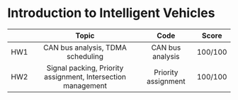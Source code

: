 # Introduction to Intelligent Vehicles

|     |                            Topic                             |        Code         |  Score  |
|:---:|:------------------------------------------------------------:|:-------------------:|:-------:|
| HW1 |              CAN bus analysis, TDMA scheduling               |  CAN bus analysis   | 100/100 |
| HW2 | Signal packing, Priority assignment, Intersection management | Priority assignment | 100/100 |